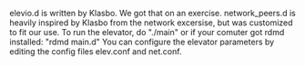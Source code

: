 elevio.d is written by Klasbo. We got that on an exercise.
network_peers.d is heavily inspired by Klasbo from the network excersise, but was customized to fit our use.
To run the elevator, do "./main" or if your comuter got rdmd installed: "rdmd main.d"
You can configure the elevator parameters by editing the config files elev.conf and net.conf.

